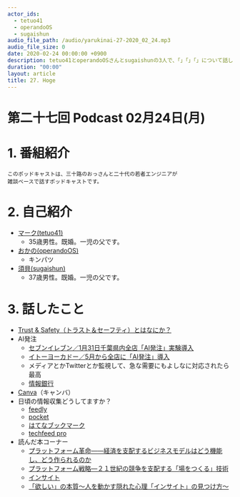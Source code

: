 ```yaml
---
actor_ids:
  - tetuo41
  - operandoOS
  - sugaishun
audio_file_path: /audio/yarukinai-27-2020_02_24.mp3
audio_file_size: 0
date: 2020-02-24 00:00:00 +0900
description: tetuo41とoperandoOSさんとsugaishunの3人で、「」「」「」について話しました。
duration: "00:00"
layout: article
title: 27. Hoge
---
```


# 第二十七回 Podcast 02月24日(月)

# 1. 番組紹介
    このポッドキャストは、三十路のおっさんと二十代の若者エンジニアが
    雑談ベースで話すポッドキャストです。

# 2. 自己紹介
- [マーク(tetuo41)](https://twitter.com/tetuo41)
    - 35歳男性。既婚。一児の父です。
- [おかの(operandoOS)](https://twitter.com/operandoOS)
    - キンパツ
- [須貝(sugaishun)](https://twitter.com/sugaishun)
    - 37歳男性。既婚。一児の父です。

# 3. 話したこと
- [Trust & Safety（トラスト＆セーフティ）とはなにか？](https://note.com/operando_os/n/n1541ed812f90)
- AI発注
    - [セブンイレブン／1月31日千葉県内全店「AI発注」実験導入](https://www.ryutsuu.biz/it/m012941.html)
    - [イトーヨーカドー／5月から全店に「AI発注」導入](https://www.ryutsuu.biz/it/m012944.html)
    - メディアとかTwitterとか監視して、急な需要にもよしなに対応されたら最高
    - [情報銀行](https://japan.cnet.com/article/35139467/)
- [Canva](https://www.canva.com/)（キャンバ）
- 日頃の情報収集どうしてますか？
    - [feedly](https://feedly.com/i/welcome)
    - [pocket](https://getpocket.com/)
    - [はてなブックマーク](https://b.hatena.ne.jp/)
    - [techfeed pro](https://beta.techfeed.io/)
- 読んだ本コーナー
    - [プラットフォーム革命――経済を支配するビジネスモデルはどう機能し、どう作られるのか](https://amzn.to/3bdVJ5O)
    - [プラットフォーム戦略―２１世紀の競争を支配する「場をつくる」技術](https://amzn.to/2UpFBs0)
    - [インサイト](https://amzn.to/2SmTN2x)
    - [「欲しい」の本質～人を動かす隠れた心理「インサイト」の見つけ方～](https://amzn.to/36UmTeB)

